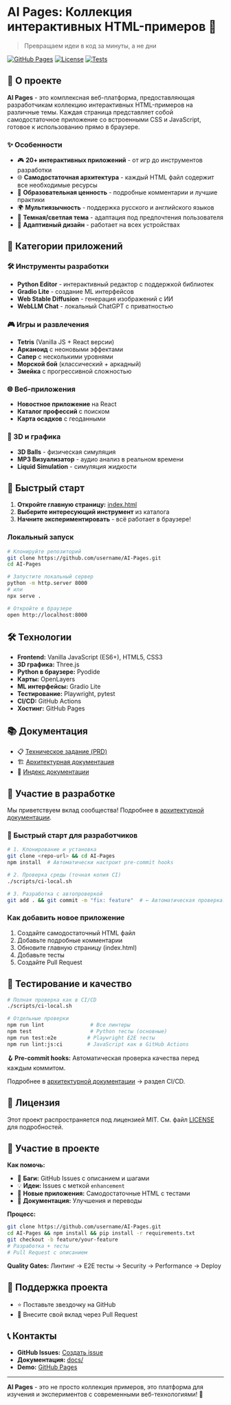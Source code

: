 # AI Pages: Коллекция интерактивных HTML-примеров 🤖

> Превращаем идеи в код за минуты, а не дни

[![GitHub Pages](https://img.shields.io/badge/GitHub%20Pages-Live-brightgreen)](https://username.github.io/AI-Pages)
[![License](https://img.shields.io/badge/License-MIT-blue.svg)](LICENSE)
[![Tests](https://img.shields.io/badge/Tests-Playwright-green)](./docs/TESTING.md)

## 🚀 О проекте

**AI Pages** - это комплексная веб-платформа, предоставляющая разработчикам коллекцию интерактивных
HTML-примеров на различные темы. Каждая страница представляет собой самодостаточное приложение
со встроенными CSS и JavaScript, готовое к использованию прямо в браузере.

### ✨ Особенности

- 🎮 **20+ интерактивных приложений** - от игр до инструментов разработки
- 🌐 **Самодостаточная архитектура** - каждый HTML файл содержит все необходимые ресурсы
- 🎯 **Образовательная ценность** - подробные комментарии и лучшие практики
- 🌍 **Мультиязычность** - поддержка русского и английского языков
- 🌙 **Темная/светлая тема** - адаптация под предпочтения пользователя
- 📱 **Адаптивный дизайн** - работает на всех устройствах

## 🎯 Категории приложений

### 🛠️ Инструменты разработки

- **Python Editor** - интерактивный редактор с поддержкой библиотек
- **Gradio Lite** - создание ML интерфейсов
- **Web Stable Diffusion** - генерация изображений с ИИ
- **WebLLM Chat** - локальный ChatGPT с приватностью

### 🎮 Игры и развлечения

- **Tetris** (Vanilla JS + React версии)
- **Арканоид** с неоновыми эффектами
- **Сапер** с несколькими уровнями
- **Морской бой** (классический + аркадный)
- **Змейка** с прогрессивной сложностью

### 🌐 Веб-приложения

- **Новостное приложение** на React
- **Каталог профессий** с поиском
- **Карта осадков** с геоданными

### 🎨 3D и графика

- **3D Balls** - физическая симуляция
- **MP3 Визуализатор** - аудио анализ в реальном времени
- **Liquid Simulation** - симуляция жидкости

## 🚀 Быстрый старт

1. **Откройте главную страницу:** [index.html](./index.html)
2. **Выберите интересующий инструмент** из каталога
3. **Начните экспериментировать** - всё работает в браузере!

### Локальный запуск

```bash
# Клонируйте репозиторий
git clone https://github.com/username/AI-Pages.git
cd AI-Pages

# Запустите локальный сервер
python -m http.server 8000
# или
npx serve .

# Откройте в браузере
open http://localhost:8000
```

## 🛠️ Технологии

- **Frontend:** Vanilla JavaScript (ES6+), HTML5, CSS3
- **3D графика:** Three.js
- **Python в браузере:** Pyodide
- **Карты:** OpenLayers
- **ML интерфейсы:** Gradio Lite
- **Тестирование:** Playwright, pytest
- **CI/CD:** GitHub Actions
- **Хостинг:** GitHub Pages

## 📚 Документация

- 📋 [Техническое задание (PRD)](./docs/PRD_AI_Pages.md)
- 🏗️ [Архитектурная документация](./docs/ARCHITECTURE.md)
- 📖 [Индекс документации](./docs/INDEX.md)

## 🤝 Участие в разработке

Мы приветствуем вклад сообщества! Подробнее в [архитектурной документации](./docs/ARCHITECTURE.md).

### 🚀 Быстрый старт для разработчиков

```bash
# 1. Клонирование и установка
git clone <repo-url> && cd AI-Pages
npm install  # Автоматически настроит pre-commit hooks

# 2. Проверка среды (точная копия CI)
./scripts/ci-local.sh

# 3. Разработка с автопроверкой
git add . && git commit -m "fix: feature"  # ← Автоматическая проверка!
```

### Как добавить новое приложение

1. Создайте самодостаточный HTML файл
2. Добавьте подробные комментарии
3. Обновите главную страницу (index.html)
4. Добавьте тесты
5. Создайте Pull Request

## 🧪 Тестирование и качество

```bash
# Полная проверка как в CI/CD
./scripts/ci-local.sh

# Отдельные проверки
npm run lint               # Все линтеры
npm test                   # Python тесты (основные)
npm run test:e2e          # Playwright E2E тесты
npm run lint:js:ci        # JavaScript как в GitHub Actions
```

**🪝 Pre-commit hooks:** Автоматическая проверка качества перед каждым коммитом.

Подробнее в [архитектурной документации](./docs/ARCHITECTURE.md) → раздел CI/CD.

## 📄 Лицензия

Этот проект распространяется под лицензией MIT. См. файл [LICENSE](LICENSE) для подробностей.

## 🤝 Участие в проекте

**Как помочь:**

- 🐛 **Баги:** GitHub Issues с описанием и шагами
- 💡 **Идеи:** Issues с меткой `enhancement`
- 🚀 **Новые приложения:** Самодостаточные HTML с тестами
- 📝 **Документация:** Улучшения и переводы

**Процесс:**

```bash
git clone https://github.com/username/AI-Pages.git
cd AI-Pages && npm install && pip install -r requirements.txt
git checkout -b feature/your-feature
# Разработка + тесты
# Pull Request с описанием
```

**Quality Gates:** Линтинг → E2E тесты → Security → Performance → Deploy

## 🌟 Поддержка проекта

- ⭐ Поставьте звездочку на GitHub
- 🤝 Внесите свой вклад через Pull Request

## 📞 Контакты

- **GitHub Issues:** [Создать issue](https://github.com/username/AI-Pages/issues)
- **Документация:** [docs/](./docs/)
- **Demo:** [GitHub Pages](https://username.github.io/AI-Pages)

---

**AI Pages** - это не просто коллекция примеров, это платформа для изучения и экспериментов с современными
веб-технологиями! 🚀
